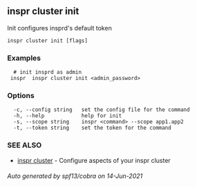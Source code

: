 ## inspr cluster init

Init configures insprd's default token

```
inspr cluster init [flags]
```

### Examples

```
  # init insprd as admin
 inspr  inspr cluster init <admin_password>

```

### Options

```
  -c, --config string   set the config file for the command
  -h, --help            help for init
  -s, --scope string    inspr <command> --scope app1.app2
  -t, --token string    set the token for the command
```

### SEE ALSO

* [inspr cluster](inspr_cluster.md)	 - Configure aspects of your inspr cluster

###### Auto generated by spf13/cobra on 14-Jun-2021
